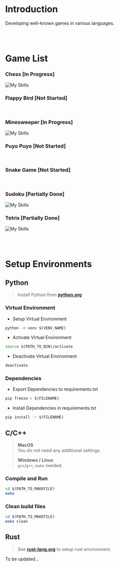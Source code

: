 <link rel="stylesheet" type='text/css' href="https://cdn.jsdelivr.net/gh/devicons/devicon@latest/devicon.min.css" />

# Introduction

Developing well-known games in various languages.

<br />
<br />

# Game List

### Chess **[In Progress]**

![My Skills](https://skillicons.dev/icons?i=rust)

### Flappy Bird **[Not Started]**

<br />

### Minesweeper **[In Progress]**

![My Skills](https://skillicons.dev/icons?i=cpp)

### Puyo Puyo **[Not Started]**

<br />

### Snake Game **[Not Started]**

<br />

### Sudoku **[Partially Done]**

![My Skills](https://skillicons.dev/icons?i=python)

### Tetris **[Partially Done]**

![My Skills](https://skillicons.dev/icons?i=c)

<br />
<br />

# Setup Environments

## Python

> Install Python from **[python.org](https://www.python.org/downloads/)**

### Virtual Environment

- Setup Virtual Environment

```bash
python -m venv $(VENV_NAME)
```

- Activate Virtual Environment

```bash
source $(PATH_TO_BIN)/activate
```

- Deactivate Virtual Environment

```bash
deactivate
```

### Dependencies

- Export Dependencies to requirements.txt

```bash
pip freeze > $(FILENAME)
```

- Install Dependencies in requirements.txt

```bash
pip install -r $(FILENAME)
```

## C/C++

> **MacOS**  
> You do not need any additional settings.
>
> **Windows / Linux**  
> `gcc`/`g++`, `make` needed.

### Compile and Run

```bash
cd $(PATH_TO_MAKEFILE)
make
```

### Clean build files

```bash
cd $(PATH_TO_MAKEFILE)
make clean
```

## Rust

> See **[rust-lang.org](https://www.rust-lang.org/tools/install)** to setup rust environment.

To be updated...
